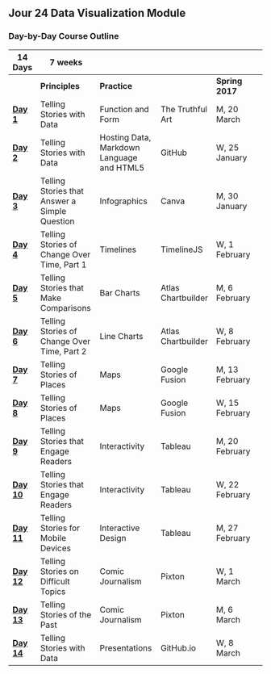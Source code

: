 ## Jour 24 Data Visualization Module

### Day-by-Day Course Outline

| **14 Days** |**7 weeks** | |  |  | |
| ------------- | ------------- | ------------ | --------------- | -------- | ---------- |
| | **Principles** | **Practice** |  | **Spring 2017** | 
|[**Day 1**](WeeklySchedule/day1.md)  | Telling Stories with Data | Function and Form | The Truthful Art| M, 20 March |
|[**Day 2**](WeeklySchedule/day2.md)  | Telling Stories with Data | Hosting Data, Markdown Language and HTML5 | GitHub | W, 25 January |
|[**Day 3**](WeeklySchedule/day3.md)  | Telling Stories that Answer a Simple Question | Infographics | Canva | M, 30 January |
|[**Day 4**](WeeklySchedule/day4.md)  | Telling Stories of Change Over Time, Part 1 | Timelines | TimelineJS | W, 1 February |
|[**Day 5**](WeeklySchedule/day5.md)  | Telling Stories that Make Comparisons | Bar Charts | Atlas Chartbuilder | M, 6 February |
|[**Day 6**](WeeklySchedule/day6.md)  | Telling Stories of Change Over Time, Part 2 | Line Charts | Atlas Chartbuilder | W, 8 February |
|[**Day 7**](WeeklySchedule/day7.md)  | Telling Stories of Places | Maps | Google Fusion | M, 13 February |
|[**Day 8**](WeeklySchedule/day8.md)  | Telling Stories of Places | Maps | Google Fusion | W, 15 February |
|[**Day 9**](WeeklySchedule/day9.md)  | Telling Stories that Engage Readers | Interactivity | Tableau | M, 20 February |
|[**Day 10**](WeeklySchedule/day10.md)  | Telling Stories that Engage Readers | Interactivity | Tableau | W, 22 February |
|[**Day 11**](WeeklySchedule/day11.md)  | Telling Stories for Mobile Devices | Interactive Design | Tableau | M, 27 February |
|[**Day 12**](WeeklySchedule/day12.md)  | Telling Stories on Difficult Topics | Comic Journalism | Pixton | W, 1 March |
|[**Day 13**](WeeklySchedule/day13.md)  | Telling Stories of the Past | Comic Journalism | Pixton | M, 6 March |
|[**Day 14**](WeeklySchedule/day14.md)  | Telling Stories with Data | Presentations | GitHub.io | W, 8 March |




